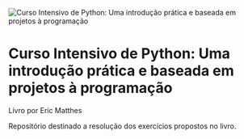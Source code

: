 ![Curso Intensivo de Python: Uma introdução prática e baseada em projetos à programação](https://s3.novatec.com.br/capas-ampliadas/capa-ampliada-9788575225035.jpg)
# Curso Intensivo de Python: Uma introdução prática e baseada em projetos à programação
Livro por Eric Matthes

Repositório destinado a resolução dos exercícios propostos no livro.
